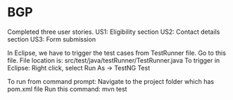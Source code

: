 # BGP

Completed three user stories.
US1: Eligibility section
US2: Contact details section
US3: Form submission

In Eclipse, we have to trigger the test cases from TestRunner file. Go to this file. 
File location is: src/test/java/testRunner/TestRunner.java
To trigger in Eclipse:
Right click, select Run As -> TestNG Test

To run from command prompt:
Navigate to the project folder which has pom.xml file
Run this command: mvn test
